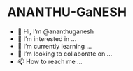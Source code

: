 # ANANTHU-GaNESH
- 👋 Hi, I’m @ananthuganesh
- 👀 I’m interested in ...
- 🌱 I’m currently learning ...
- 💞️ I’m looking to collaborate on ...
- 📫 How to reach me ...

<!---
ananthuganesh/ananthuganesh is a ✨ special ✨ repository because its `README.md` (this file) appears on your GitHub profile.
You can click the Preview link to take a look at your changes.
--->

